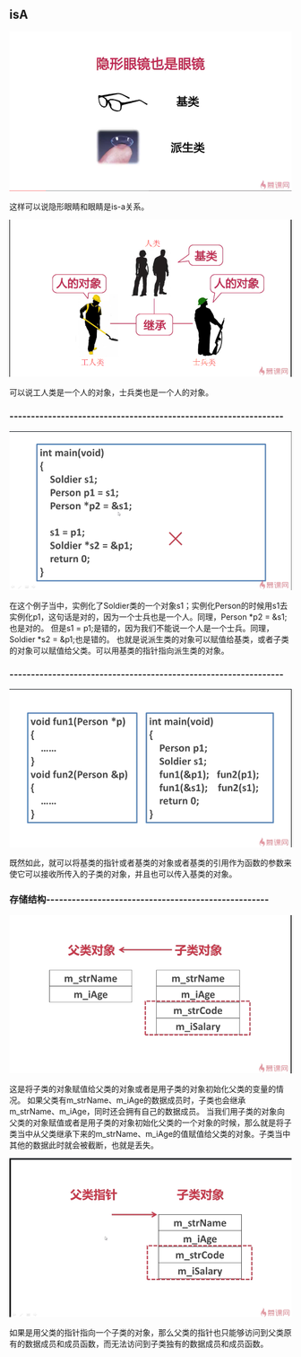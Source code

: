 ## isA

![](./图1.png)

这样可以说隐形眼睛和眼睛是is-a关系。

![](./图2.png)

可以说工人类是一个人的对象，士兵类也是一个人的对象。

### ----------------------------------------------------------------

![](./图3.png)

在这个例子当中，实例化了Soldier类的一个对象s1；实例化Person的时候用s1去实例化p1，这句话是对的，因为一个士兵也是一个人。同理，Person *p2 = &s1;也是对的。
但是s1 = p1;是错的，因为我们不能说一个人是一个士兵。同理，Soldier *s2 = &p1;也是错的。
也就是说派生类的对象可以赋值给基类，或者子类的对象可以赋值给父类。可以用基类的指针指向派生类的对象。

### ----------------------------------------------------------------

![](./图4.png)

既然如此，就可以将基类的指针或者基类的对象或者基类的引用作为函数的参数来使它可以接收所传入的子类的对象，并且也可以传入基类的对象。

### 存储结构----------------------------------------------------

![](./图5.png)

这是将子类的对象赋值给父类的对象或者是用子类的对象初始化父类的变量的情况。
如果父类有m_strName、m_iAge的数据成员时，子类也会继承m_strName、m_iAge，同时还会拥有自己的数据成员。
当我们用子类的对象向父类的对象赋值或者是用子类的对象初始化父类的一个对象的时候，那么就是将子类当中从父类继承下来的m_strName、m_iAge的值赋值给父类的对象。子类当中其他的数据此时就会被截断，也就是丢失。

![](./图6.png)

如果是用父类的指针指向一个子类的对象，那么父类的指针也只能够访问到父类原有的数据成员和成员函数，而无法访问到子类独有的数据成员和成员函数。